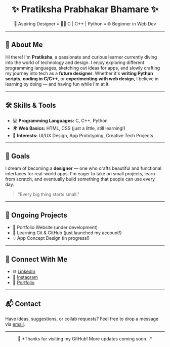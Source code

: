 <h1 align="center">✨ Pratiksha Prabhakar Bhamare ✨</h1>
<p align="center">
  🎨 Aspiring Designer • 👩‍💻 C | C++ | Python • 🌐 Beginner in Web Dev
</p>

---

## 👋 About Me

Hi there! I'm **Pratiksha**, a passionate and curious learner currently diving into the world of technology and design. I enjoy exploring different programming languages, sketching out ideas for apps, and slowly crafting my journey into tech as a **future designer**. Whether it's **writing Python scripts**, **coding in C/C++**, or **experimenting with web design**, I believe in learning by doing — and having fun while I'm at it.

---

## 🛠️ Skills & Tools

- 💻 **Programming Languages:** C, C++, Python
- 🌍 **Web Basics:** HTML, CSS (just a little, still learning!)
- 🎯 **Interests:** UI/UX Design, App Prototyping, Creative Tech Projects

---

## 🌟 Goals

I dream of becoming a **designer** — one who crafts beautiful and functional interfaces for real-world apps. I'm eager to take on small projects, learn from scratch, and eventually build something that people can use every day.

> "Every big thing starts small."

---

## 🎯 Ongoing Projects

- 🔧 Portfolio Website (under development)
- 🚀 Learning Git & GitHub (just launched my account!)
- 💡 App Concept Design (in progress!)

---

## 🔗 Connect With Me

- 🌐 [LinkedIn](https://www.linkedin.com/) 
- 📸 [Instagram](https://www.instagram.com/) 
- 📁 [Portfolio](https://yourportfolio.github.io/) 

---

## 📬 Contact

Have ideas, suggestions, or collab requests? Feel free to drop a message via [email](mailto:pratikshabhamaree@gmail.com).

---

<p align="center">
  💖 *Thanks for visiting my GitHub! More updates coming soon...*
</p>

